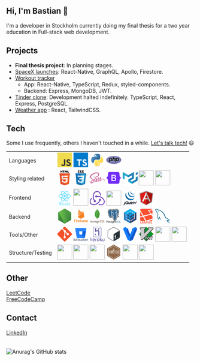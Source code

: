 ## Hi, I'm Bastian 👋
I'm a developer in Stockholm currently doing my final thesis for a two year education in Full-stack web development.

## Projects
- **Final thesis project**: In planning stages.
- <a href="https://github.com/nbdehlen/spacex" target="_blank">SpaceX launches</a>: React-Native, GraphQL, Apollo, Firestore.
-  <a href="https://github.com/nbdehlen/workout-tracker" target="_blank">Workout tracker</a>
   -  App: React-Native, TypeScript, Redux, styled-components.
   -  Backend: Express, MongoDB, JWT.
- <a href="https://github.com/lkritsimas/u10-business-idea" target="_blank">Tinder clone</a>: Development halted indefinitely. TypeScript, React, Express, PostgreSQL.
- <a href="https://github.com/nbdehlen/u09-react-weather-app" target="_blank"> Weather app</a> : React, TailwindCSS.

## Tech
Some I use frequently, others I haven't touched in a while. <a href="https://www.linkedin.com/in/bastian000" target="_blank">Let's talk tech!</a>  :smiley:
<table>
  <tr>
      <td>
    Languages
    </td>
<td>
  <a href="https://developer.mozilla.org/en-US/docs/Web/javascript" target="_blank">
    <img src="https://github.com/devicons/devicon/blob/master/icons/javascript/javascript-original.svg" width="40" height="40"/></a>
  <a href="https://www.typescriptlang.org" target="_blank">
    <img src="https://github.com/devicons/devicon/blob/master/icons/typescript/typescript-original.svg" width="40" height="40"/></a>
<a href="https://www.python.org" target="_blank">
  <img src="https://github.com/devicons/devicon/blob/master/icons/python/python-original.svg" width="40" height="40"/></a>
    <a href="https://www.php.net" target="_blank">
      <img src="https://github.com/devicons/devicon/blob/master/icons/php/php-original.svg" width="40" height="40"/></a>
   </td>
  </tr>
<tr>
    <td>
    Styling related
    </td>
<td>
<a href="https://www.w3schools.com/html" target="_blank">
  <img src="https://github.com/devicons/devicon/blob/master/icons/html5/html5-original-wordmark.svg" width="40" height="40"/></a>
<a href="https://www.w3schools.com/Css" target="_blank">
  <img src="https://github.com/devicons/devicon/blob/master/icons/css3/css3-original-wordmark.svg" width="40" height="40"/></a>
<a href="https://sass-lang.com" target="_blank">
  <img src="https://github.com/devicons/devicon/blob/master/icons/sass/sass-original.svg" width="40" height="40"/></a>
<a href="https://getbootstrap.com" target="_blank">
  <img src="https://github.com/devicons/devicon/blob/master/icons/bootstrap/bootstrap-plain.svg" width="40" height="40"/></a>
<a href="https://material-ui.com" target="_blank">
  <img src="https://github.com/devicons/devicon/blob/master/icons/materialui/materialui-original.svg" width="40" height="40"/></a>
  <a href="https://tailwindcss.com" target="_blank">
    <img src="https://www.vectorlogo.zone/logos/tailwindcss/tailwindcss-icon.svg" width="40" height="40"/></a>
  <a href="https://www.figma.com" target="_blank">
    <img src="https://upload.wikimedia.org/wikipedia/commons/3/33/Figma-logo.svg" width="40" height="40"/></a>
  </td>
  </tr>
  <tr>
    <td>
    Frontend
    </td>
  <td>
<a href="https://reactjs.org" target="_blank">
  <img src="https://github.com/devicons/devicon/blob/master/icons/react/react-original-wordmark.svg" width="40" height="40"/></a>
<a href="https://reactnative.dev" target="_blank">
  <img src="https://raw.githubusercontent.com/kristerkari/react-native-svg-transformer/HEAD/images/react-native-logo.png" width="40" height="45"/></a>
<a href="https://redux.js.org" target="_blank">
  <img src="https://github.com/devicons/devicon/blob/master/icons/redux/redux-original.svg" width="40" height="40"/></a>
    <a href="https://graphql.org" target="_blank">
      <img src="https://upload.wikimedia.org/wikipedia/commons/1/17/GraphQL_Logo.svg" width="40" height="40"/></a>
    <a href="https://jquery.com" target="_blank">
      <img src="https://github.com/devicons/devicon/blob/master/icons/jquery/jquery-original-wordmark.svg" width="40" height="40"/></a>
<a href="https://angular.io" target="_blank">
  <img src="https://github.com/devicons/devicon/blob/master/icons/angularjs/angularjs-original.svg" width="40" height="40"/></a>
  </td>
  </tr>
   <tr>
    <td>
    Backend
    </td>
  <td>
 <a href="https://nodejs.org" target="_blank">
   <img src="https://github.com/devicons/devicon/blob/master/icons/nodejs/nodejs-original.svg" width="40" height="40"/></a>
<a href="https://firebase.google.com" target="_blank">
  <img src="https://github.com/devicons/devicon/blob/master/icons/firebase/firebase-plain-wordmark.svg" width="40" height="40"/></a>
<a href="https://www.mongodb.com" target="_blank">
  <img src="https://github.com/devicons/devicon/blob/master/icons/mongodb/mongodb-original-wordmark.svg" width="40" height="40"/></a>
<a href="https://www.postgresql.org" target="_blank">
  <img src="https://github.com/devicons/devicon/blob/master/icons/postgresql/postgresql-original-wordmark.svg" width="40" height="40"/></a>
<a href="https://sequelize.org" target="_blank">
  <img src="https://github.com/devicons/devicon/blob/master/icons/sequelize/sequelize-original.svg" width="40" height="40"/></a>
<a href="https://laravel.com" target="_blank">
  <img src="https://github.com/devicons/devicon/blob/master/icons/laravel/laravel-plain-wordmark.svg" width="40" height="40"/></a>
    <a href="https://www.mysql.com" target="_blank">
      <img src="https://github.com/devicons/devicon/blob/master/icons/mysql/mysql-original.svg" width="40" height="40"/></a>
  </td>
  </tr>
    <tr>
    <td>
    Tools/Other
    </td>
  <td>
    <a href="" target="_blank">
      <img src="https://github.com/devicons/devicon/blob/master/icons/git/git-original.svg" width="40" height="40"/></a>
    <a href="" target="_blank">
      <img src="https://github.com/devicons/devicon/blob/master/icons/bitbucket/bitbucket-original-wordmark.svg" width="40" height="40"/></a>
      <a href="" target="_blank">
        <img src="https://github.com/devicons/devicon/blob/master/icons/heroku/heroku-original-wordmark.svg" width="40" height="40"/></a>
    <a href="" target="_blank">
      <img src="https://github.com/devicons/devicon/blob/master/icons/bash/bash-original.svg" width="40" height="40"/></a>
    <a href="" target="_blank">
      <img src="https://github.com/devicons/devicon/blob/master/icons/vagrant/vagrant-original.svg" width="40" height="40"/></a>
<a href="">
  <img src="https://github.com/devicons/devicon/blob/master/icons/vim/vim-original.svg" width="40" height="40"/></a>
    <a href="https://pandas.pydata.org" target="_blank">
  <img src="https://github.com/simple-icons/simple-icons/blob/master/icons/pandas.svg" width="40" height="40"/></a>
     <a href="https://matplotlib.org" target="_blank">
  <img src="https://upload.wikimedia.org/wikipedia/commons/0/01/Created_with_Matplotlib-logo.svg" width="40" height="40"/></a>
      </td>
  </tr>
    <tr>
    <td>
    Structure/Testing
    </td>
  <td>
        <a href="https://eslint.org" target="_blank">
          <img src="https://github.com/tomchen/stack-icons/blob/master/logos/eslint.svg" width="40px" height="40px"></a>
     <a href="https://prettier.io" target="_blank">
       <img src="https://github.com/bestofjs/bestofjs-webui/blob/master/public/logos/prettier.svg" width="40px" height="40px"></a>
     <a href="https://jestjs.io" target="_blank">
       <img src="https://www.vectorlogo.zone/logos/jestjsio/jestjsio-icon.svg" width="40" height="40"/></a> 
       <a href="https://mochajs.org" target="_blank">
         <img src="https://github.com/devicons/devicon/blob/master/icons/mocha/mocha-plain.svg" width="40" height="40"/></a> 
     <a href="https://www.chaijs.com" target="_blank">
       <img src="https://www.vectorlogo.zone/logos/chaijs/chaijs-icon.svg" width="40" height="40"/></a>
    <a href="https://github.com/wix/Detox" target="_blank">
      <img src="https://raw.githubusercontent.com/wix/Detox/master/docs/img/DetoxLogo.png" width="40" height="40"/></a>
     </td>
  </tr>
</table>


## Other
<a href="https://leetcode.com/nbdehlen" target="_blank">LeetCode</a>   
<a href="https://www.freecodecamp.org/nbdehlen" target="_blank">FreeCodeCamp</a> 
  
## Contact
<a href="https://www.linkedin.com/in/bastian000" target="_blank">LinkedIn</a>  
\
\
![Anurag's GitHub stats](https://github-readme-stats.vercel.app/api?username=nbdehlen&show_icons=true&theme=radical)
<!--
- 🔭 I’m currently working on ...
- 🌱 I’m currently learning ...
- 👯 I’m looking to collaborate on ...
- 🤔 I’m looking for help with ...
- 💬 Ask me about ...
- 📫 How to reach me: ...
- 😄 Pronouns: ...
- ⚡ Fun fact: ...
-->
